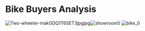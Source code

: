 #                Bike Buyers Analysis
![Two-wheeler-makGDQ1T6SET3jpgjpg](https://user-images.githubusercontent.com/98824022/177539984-37b0f8f1-7044-42a7-ba18-7436159cfd3b.jpg)![showroom5](https://user-images.githubusercontent.com/98824022/177540035-a01c964c-06bc-49e2-b394-b79b23eb5073.jpg)
![bike_0](https://user-images.githubusercontent.com/98824022/177540234-b65556cd-ab05-4a34-a2f8-51cf19b61466.jpg)

